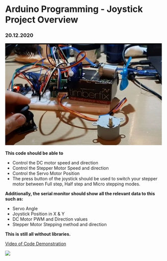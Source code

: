 <h1> Arduino Programming - Joystick Project Overview </h1>

<h3> 20.12.2020 </h3>

<img src="https://github.com/chellij/RIJ-Portfolio/blob/master/2.%20Arduino%20Joystick%20Programming/Joystick.png" width="600">

**This code should be able to**

* Control the DC motor speed and direction
* Control the Stepper Motor Speed and direction
* Control the Servo Motor Position
* The press button of the joystick should be used to switch your stepper motor between Full step, Half step and Micro stepping modes.

**Additionally, the serial monitor should show all the relevant data to this such as:**

* Servo Angle
* Joystick Position in X & Y
* DC Motor PWM and Direction values
* Stepper Motor Stepping method and direction

**This is still all without libraries.**

[Video of Code Demonstration](https://www.youtube.com/watch?reload=9&v=zkEH4W_gqOI&feature=youtu.be)

![](https://lh3.googleusercontent.com/PWHRJEh40VahsKm1-E8IKKYJ1oIyiV-8GeON7s_co_dKLdwXFmJ0Hjoe3o7kocOGTOD3CNAHSu-u642PMBjVzNXIoWaxCFdskpF84F9FoFqfPaCmW0GXGLsND2hUch5d5E9RAZc1Jt0gvKIGRpWgfxgZbTQZ-klgLvs0fSXvHTXM-O3H0Y7fACZgIo2nqvZTfeoNhFNB0LRu96l9LkaYnxhsu_TknKSrz7PxEbz-wKZfpRKrihRY72N2ke0cCHxSIggX0f2YsV0BuNChXkGED7nzTzfz8h3xC_HWehEAmushZW6y8_brCrnUmryPl0VVpqw1yp2duew_1eaILV8PWnbt9bZwBuYUXSSKKlv1LZPmi7pW3fSFEuRPk9_GfBBT7LN-slB_hJKNr1U5xHnriM5LTLmnKJcGIRvKAS4lV8U9jSeUJ-2eAnE0ohSXWvC_AA1J3z8gbAVu2qqEy9byuoZKeklV665r3nj4M2Uk1lL3qdC9SmxJdGlJoBUbmagMNrDpKVxyXnxmDji6TEBsiotDz0hsl0eH1-jUJsDH028N_A01Sbon42kfZwd6Z3Y_dOAv7eEKCDXRNPV_8oRbfR2bN-JLItOm0LnyGcBksdpY3MkfvlfFevnnae-9MTN4scZZl6ELnQcjUBv-jDcxcGnUzEiAflLFiebipaTll64A-DhSWztpvYFU4j768g=w958-h539-no?authuser=0)
